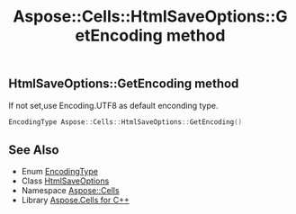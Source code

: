 ﻿---
title: Aspose::Cells::HtmlSaveOptions::GetEncoding method
linktitle: GetEncoding
second_title: Aspose.Cells for C++ API Reference
description: 'Aspose::Cells::HtmlSaveOptions::GetEncoding method. If not set,use Encoding.UTF8 as default enconding type in C++.'
type: docs
weight: 5000
url: /cpp/aspose.cells/htmlsaveoptions/getencoding/
---
## HtmlSaveOptions::GetEncoding method


If not set,use Encoding.UTF8 as default enconding type.

```cpp
EncodingType Aspose::Cells::HtmlSaveOptions::GetEncoding()
```

## See Also

* Enum [EncodingType](../../encodingtype/)
* Class [HtmlSaveOptions](../)
* Namespace [Aspose::Cells](../../)
* Library [Aspose.Cells for C++](../../../)
